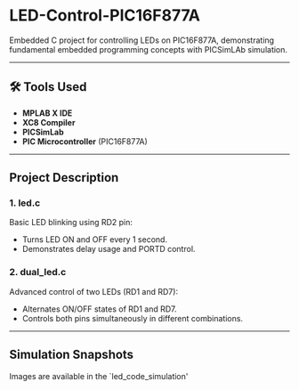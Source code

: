 # LED-Control-PIC16F877A
Embedded C project for controlling LEDs on PIC16F877A, demonstrating fundamental embedded programming concepts with PICSimLAb  simulation.

---
## 🛠️ Tools Used

- **MPLAB X IDE**
- **XC8 Compiler**
- **PICSimLab**
- **PIC Microcontroller** (PIC16F877A)
---
## Project Description

### 1️. led.c  
Basic LED blinking using RD2 pin:
- Turns LED ON and OFF every 1 second.
- Demonstrates delay usage and PORTD control.

### 2️. dual_led.c  
Advanced control of two LEDs (RD1 and RD7):
- Alternates ON/OFF states of RD1 and RD7.
- Controls both pins simultaneously in different combinations.

---

## Simulation Snapshots
Images are available in the `led_code_simulation'

